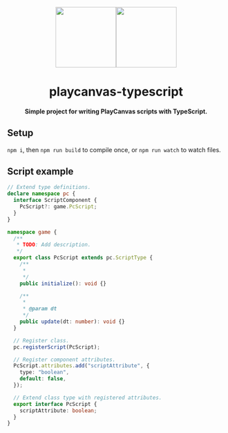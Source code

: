 

<div align="center">


<img width="140" src="https://s3-eu-west-1.amazonaws.com/static.playcanvas.com/platform/images/logo/playcanvas-logo-medium.png"/><img width="140" src="https://cdn.worldvectorlogo.com/logos/typescript.svg"/>

# playcanvas-typescript

#### Simple project for writing PlayCanvas scripts with TypeScript.

</div>

## Setup

`npm i`, then `npm run build` to compile once, or `npm run watch` to watch files.

## Script example

```ts
// Extend type definitions.
declare namespace pc {
  interface ScriptComponent {
    PcScript?: game.PcScript;
  }
}

namespace game {
  /**
   * TODO: Add description.
   */
  export class PcScript extends pc.ScriptType {
    /**
     *
     */
    public initialize(): void {}

    /**
     *
     * @param dt
     */
    public update(dt: number): void {}
  }

  // Register class.
  pc.registerScript(PcScript);

  // Register component attributes.
  PcScript.attributes.add("scriptAttribute", {
    type: "boolean",
    default: false,
  });

  // Extend class type with registered attributes.
  export interface PcScript {
    scriptAttribute: boolean;
  }
}

```